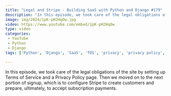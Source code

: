 ```yaml
---
title: "Legal and Stripe - Building SaaS with Python and Django #179"
description: "In this episode, we took care of the legal obligations of the site by setting up Terms of Service and a Privacy Policy page. Then we moved on to the next portion of signup, which is to configure Stripe to create customers and prepare, ultimately, to accept subscription payments."
image: img/2024/1pK-pH2HqOw.jpg
video: https://www.youtube.com/embed/1pK-pH2HqOw
type: video
categories:
 - YouTube
 - Python
 - Django
tags: ['Python', 'Django', 'SaaS', 'TOS', 'privacy', 'privacy policy', 'terms of service', 'Stripe', 'customers', 'djstripe']

---
```


In this episode, we took care of the legal obligations of the site by setting up Terms of Service and a Privacy Policy page. Then we moved on to the next portion of signup, which is to configure Stripe to create customers and prepare, ultimately, to accept subscription payments.
